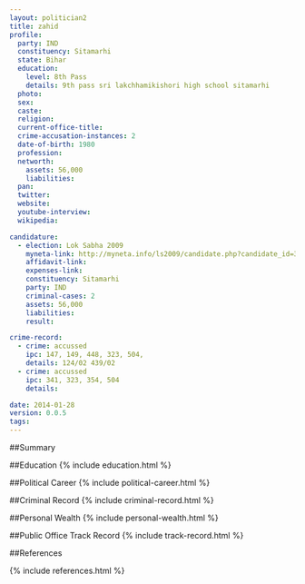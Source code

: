 ```yaml
---
layout: politician2
title: zahid
profile: 
  party: IND
  constituency: Sitamarhi
  state: Bihar
  education: 
    level: 8th Pass
    details: 9th pass sri lakchhamikishori high school sitamarhi
  photo: 
  sex: 
  caste: 
  religion: 
  current-office-title: 
  crime-accusation-instances: 2
  date-of-birth: 1980
  profession: 
  networth: 
    assets: 56,000
    liabilities: 
  pan: 
  twitter: 
  website: 
  youtube-interview: 
  wikipedia: 

candidature: 
  - election: Lok Sabha 2009
    myneta-link: http://myneta.info/ls2009/candidate.php?candidate_id=3078
    affidavit-link: 
    expenses-link: 
    constituency: Sitamarhi 
    party: IND
    criminal-cases: 2
    assets: 56,000
    liabilities: 
    result:  

crime-record: 
  - crime: accussed
    ipc: 147, 149, 448, 323, 504,
    details: 124/02 439/02 
  - crime: accussed
    ipc: 341, 323, 354, 504
    details:  

date: 2014-01-28
version: 0.0.5
tags: 
---
```

##Summary


##Education
{% include education.html %}


##Political Career
{% include political-career.html %}


##Criminal Record
{% include criminal-record.html %}


##Personal Wealth
{% include personal-wealth.html %}


##Public Office Track Record
{% include track-record.html %}


##References


{% include references.html %}